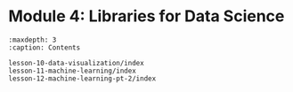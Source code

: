 # <i class="fas fa-layer-group fa-fw"></i> Module 4: Libraries for Data Science

```{toctree}
:maxdepth: 3
:caption: Contents

lesson-10-data-visualization/index
lesson-11-machine-learning/index
lesson-12-machine-learning-pt-2/index
```
